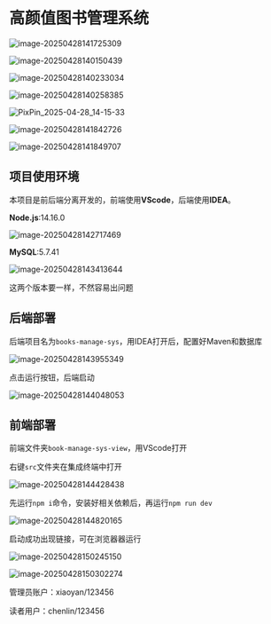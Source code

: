 # 高颜值图书管理系统

![image-20250428141725309](D:\code\bookmanage\assets\image-20250428141725309.png)

![image-20250428140150439](D:\code\bookmanage\assets\image-20250428140150439.png)

![image-20250428140233034](D:\code\bookmanage\assets\image-20250428140233034.png)

![image-20250428140258385](D:\code\bookmanage\assets\image-20250428140258385.png)

![PixPin_2025-04-28_14-15-33](D:\code\bookmanage\assets\PixPin_2025-04-28_14-15-33.gif)

![image-20250428141842726](D:\code\bookmanage\assets\image-20250428141842726.png)

![image-20250428141849707](D:\code\bookmanage\assets\image-20250428141849707.png)

## 项目使用环境

本项目是前后端分离开发的，前端使用**VScode**，后端使用**IDEA**。

 **Node.js**:14.16.0

![image-20250428142717469](D:\code\bookmanage\assets\image-20250428142717469.png)

**MySQL**:5.7.41

![image-20250428143413644](D:\code\bookmanage\assets\image-20250428143413644.png)

这两个版本要一样，不然容易出问题

## 后端部署

后端项目名为`books-manage-sys`，用IDEA打开后，配置好Maven和数据库

![image-20250428143955349](D:\code\bookmanage\assets\image-20250428143955349.png)

点击运行按钮，后端启动

![image-20250428144048053](D:\code\bookmanage\assets\image-20250428144048053.png)

## 前端部署

前端文件夹`book-manage-sys-view`，用VScode打开

右键`src`文件夹在集成终端中打开

![image-20250428144428438](D:\code\bookmanage\assets\image-20250428144428438.png)

先运行`npm i`命令，安装好相关依赖后，再运行`npm run dev`

![image-20250428144820165](D:\code\bookmanage\assets\image-20250428144820165.png)

启动成功出现链接，可在浏览器器运行

![image-20250428150245150](D:\code\bookmanage\assets\image-20250428150245150.png)

![image-20250428150302274](D:\code\bookmanage\assets\image-20250428150302274.png)

管理员账户：xiaoyan/123456

读者用户：chenlin/123456
